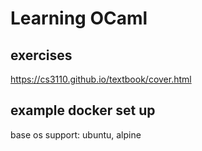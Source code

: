 # Learning OCaml

## exercises
https://cs3110.github.io/textbook/cover.html

## example docker set up
base os support: ubuntu, alpine